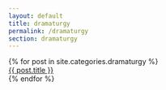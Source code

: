 ```yaml
---
layout: default
title: dramaturgy
permalink: /dramaturgy
section: dramaturgy
---
```


<div class="blog-container">
  {% for post in site.categories.dramaturgy %}
    <section class="{{ post.categories }}" id="{{ post.categories }}">
          <div class="section-container blog-scroll">
        <div class="blog-content">
          <a href="{{ post.url }}" class="post-url">
            <img src="{{- post.image | relative_url -}}" alt="" class="post-featured-images">
          </a>
         <div><a href="{{ post.url }}" class="blog-title">{{ post.title }}</a></div>
        </div>
      </div>
    </section>
  {% endfor %}
</div>
